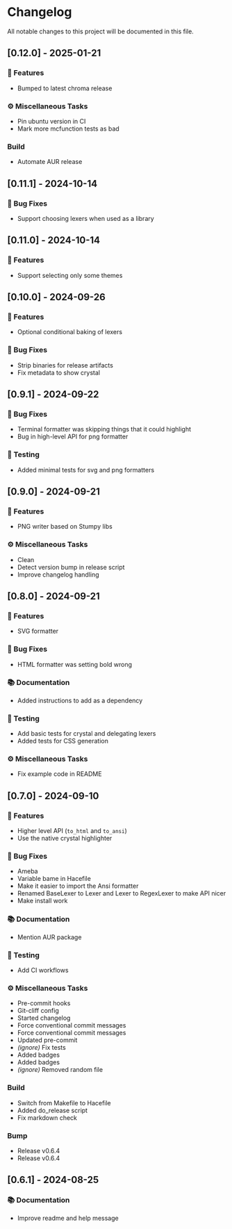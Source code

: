 # Changelog

All notable changes to this project will be documented in this file.

## [0.12.0] - 2025-01-21

### 🚀 Features

- Bumped to latest chroma release

### ⚙️ Miscellaneous Tasks

- Pin ubuntu version in CI
- Mark more mcfunction tests as bad

### Build

- Automate AUR release

## [0.11.1] - 2024-10-14

### 🐛 Bug Fixes

- Support choosing lexers when used as a library

## [0.11.0] - 2024-10-14

### 🚀 Features

- Support selecting only some themes

## [0.10.0] - 2024-09-26

### 🚀 Features

- Optional conditional baking of lexers

### 🐛 Bug Fixes

- Strip binaries for release artifacts
- Fix metadata to show crystal

## [0.9.1] - 2024-09-22

### 🐛 Bug Fixes

- Terminal formatter was skipping things that it could highlight
- Bug in high-level API for png formatter

### 🧪 Testing

- Added minimal tests for svg and png formatters

## [0.9.0] - 2024-09-21

### 🚀 Features

- PNG writer based on Stumpy libs

### ⚙️ Miscellaneous Tasks

- Clean
- Detect version bump in release script
- Improve changelog handling

## [0.8.0] - 2024-09-21

### 🚀 Features

- SVG formatter

### 🐛 Bug Fixes

- HTML formatter was setting bold wrong

### 📚 Documentation

- Added instructions to add as a dependency

### 🧪 Testing

- Add basic tests for crystal and delegating lexers
- Added tests for CSS generation

### ⚙ Miscellaneous Tasks

- Fix example code in README

## [0.7.0] - 2024-09-10

### 🚀 Features

- Higher level API (`to_html` and `to_ansi`)
- Use the native crystal highlighter

### 🐛 Bug Fixes

- Ameba
- Variable bame in Hacefile
- Make it easier to import the Ansi formatter
- Renamed BaseLexer to Lexer and Lexer to RegexLexer to make API nicer
- Make install work

### 📚 Documentation

- Mention AUR package

### 🧪 Testing

- Add CI workflows

### ⚙️ Miscellaneous Tasks

- Pre-commit hooks
- Git-cliff config
- Started changelog
- Force conventional commit messages
- Force conventional commit messages
- Updated pre-commit
- *(ignore)* Fix tests
- Added badges
- Added badges
- *(ignore)* Removed random file

### Build

- Switch from Makefile to Hacefile
- Added do_release script
- Fix markdown check

### Bump

- Release v0.6.4
- Release v0.6.4

## [0.6.1] - 2024-08-25

### 📚 Documentation

- Improve readme and help message

<!-- generated by git-cliff -->
